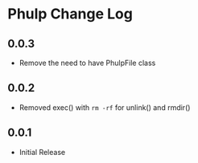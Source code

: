 # Phulp Change Log

## 0.0.3

- Remove the need to have PhulpFile class

## 0.0.2

- Removed exec() with `rm -rf` for unlink() and rmdir()

## 0.0.1

- Initial Release
